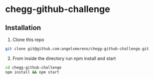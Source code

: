 # chegg-github-challenge

## Installation
1. Clone this repo
```sh
git clone git@github.com:angelxmoreno/chegg-github-challenge.git
```

2. From inside the directory run npm install and start
```sh
cd chegg-github-challenge
npm install && npm start
```
